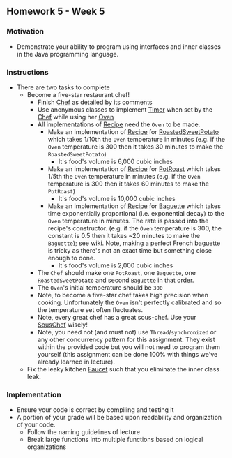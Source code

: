## Homework 5 - Week 5

### Motivation
* Demonstrate your ability to program using interfaces and inner classes in the Java programming language.

### Instructions
* There are two tasks to complete
    - Become a five-star restaurant chef!
        - Finish [Chef](src/main/java/edu/nyu/cs9053/homework5/Chef.java) as detailed by its comments
        - Use anonymous classes to implement [Timer](src/main/java/edu/nyu/cs9053/homework5/Timer.java) when set by the [Chef](src/main/java/edu/nyu/cs9053/homework5/Chef.java) while using her [Oven](src/main/java/edu/nyu/cs9053/homework5/Oven.java)
        - All implementations of [Recipe](src/main/java/edu/nyu/cs9053/homework5/Recipe.java) need the `Oven` to be made.
            - Make an implementation of [Recipe](src/main/java/edu/nyu/cs9053/homework5/Recipe.java) for [RoastedSweetPotato](src/main/java/edu/nyu/cs9053/homework5/RoastedSweetPotato.java) which takes 1/10th the `Oven` temperature in minutes (e.g. if the `Oven` temperature is 300 then it takes 30 minutes to make the `RoastedSweetPotato`)
                - It's food's volume is 6,000 cubic inches
            - Make an implementation of [Recipe](src/main/java/edu/nyu/cs9053/homework5/Recipe.java) for [PotRoast](src/main/java/edu/nyu/cs9053/homework5/PotRoast.java) which takes 1/5th the `Oven` temperature in minutes (e.g. if the `Oven` temperature is 300 then it takes 60 minutes to make the `PotRoast`)
                - It's food's volume is 10,000 cubic inches
            - Make an implementation of [Recipe](src/main/java/edu/nyu/cs9053/homework5/Recipe.java) for [Baguette](src/main/java/edu/nyu/cs9053/homework5/Baguette.java) which takes time exponentially proportional (i.e. exponential decay) to the `Oven` temperature in minutes.  The rate is passed into the recipe's constructor. (e.g. if the `Oven` temperature is 300, the constant is 0.5 then it takes ~20 minutes to make the `Baguette`); see [wiki](http://en.wikipedia.org/wiki/Exponential_decay).  Note, making a perfect French baguette is tricky as there's not an exact time but something close enough to done.
                - It's food's volume is 2,000 cubic inches
        - The `Chef` should make one `PotRoast`, one `Baguette`, one `RoastedSweetPotato` and second `Baguette` in that order.
        - The `Oven`'s initial temperature should be `300`
        - Note, to become a five-star chef takes high precision when cooking.  Unfortunately the `Oven` isn't perfectly calibrated and so the temperature set often fluctuates.
        - Note, every great chef has a great sous-chef.  Use your [SousChef](src/main/java/edu/nyu/cs9053/homework5/SousChef.java) wisely!
        - Note, you need not (and must not) use `Thread`/`synchronized` or any other concurrency pattern for this assignment. They exist within the provided code but you will not need to program them yourself (this assignment can be done 100% with things we've already learned in lecture).     
    - Fix the leaky kitchen [Faucet](src/main/java/edu/nyu/cs9053/homework5/memory/Faucet.java) such that you eliminate the inner class leak.

### Implementation
* Ensure your code is correct by compiling and testing it
* A portion of your grade will be based upon readability and organization of your code.
    - Follow the naming guidelines of lecture
    - Break large functions into multiple functions based on logical organizations
    

    